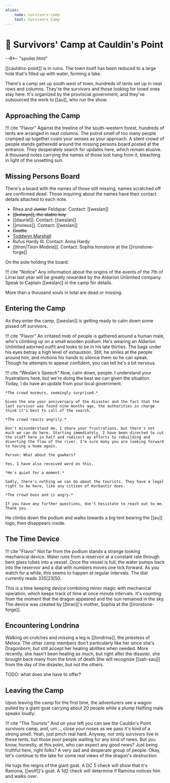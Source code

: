 ```yaml
---
alias:
    name: survivors-camp
    text: Survivors Camp
---
```

# 🔐 Survivors' Camp at Cauldin's Point

--8<-- "spoiler.html"

[[cauldins-point]] is in ruins. The town itself has been reduced to a large hole that's filled up with water, forming a lake.

There's a camp set up south west of town, hundreds of tents set up in neat rows and columns. They're the survivors and those looking for loved ones stay here. It's organized by the provincial government, and they've outsourced the work to [[au]], who run the show.

## Approaching the Camp

!!! cite "Flavor"
    Against the treeline of the south-western forest, hundreds of tents are arranged in neat columns. The putrid smell of too many people cramped up together coats your senses as your approach. A silent crowd of people stands gatheredd around the missing persons board posted at the entrance. They desperately search for updates here, which remain elusive. A thousand notes carrying the names of those lost hang from it, bleaching in light of the unsetting sun.

## Missing Persons Board

There's a board with the names of those still missing, names scratched off are confirmed dead. Those inquiring about the names have their contact details attached to each note.

- Rhea and ~~Junior~~ Feldspar. Contact: [[weslan]]
- ~~[[kolwyn]], the stable boy~~
- [[dauriel]]. Contact: [[weslan]]
- [[moreus]]. Contact: [[weslan]]
- ~~Grottle~~
- [Toddwyn Marshall](../../dauriels-mansion/npcs/maniac.md)
- Rufus Hardy III. Contact: Anna Hardy
- *[[tiran|Tiran Medeid]]*. Contact: Sophia Ironstone at the [[ironstone-forge]]

On the pole holding the board:

!!! cite "Notice"
    Any information about the origins of the events of the 7th of Lirrai last year will be greatly rewarded by the Aldarion Unlimited company. Speak to Captain [[weslan]] in the camp for details.

More than a thousand souls in total are dead or missing.

## Entering the Camp

As they enter the camp, [[weslan]] is getting ready to calm down some pissed off survivors.

!!! cite "Flavor"
    An irritated mob of people is gathered around a human male, who's climbing up on a small wooden podium. He's wearing an Aldarion Unlimited adorned outfit and looks to be in his late thirties. The bags under his eyes betray a high level of exhaustion. Still, he smiles at the people around him, and motions his hands to silence them so he can speak. Though he attempts to appear confident, you can tell he's a bit nervous.

!!! cite "Weslan's Speech"
    Now, calm down, people. I understand your frustrations here, but we're doing the best we can given the situation. Today, I do have an update from your local government.

    *The crowd murmurs, seemingly surprised.*

    Given the one year anniversary of the disaster and the fact that the last survivor was found nine months ago, the authorities in charge think it's best to call of the search.

    *The crowd reacts angrily.*

    Don't misunderstand me, I share your frustrations, but there's not much we can do here. Starting immediately, I have been directed to cut the staff here in half and redirect my efforts to rebuilding and diverting the flow of the river. I'm sure many you are looking forward to having a home again.

    Person: What about the gawkers?

    Yes, I have also received word on this.

    *He's quiet for a moment.*

    Sadly, there's nothing we can do about the tourists. They have a legal right to be here, like any citizen of Korbantir does.

    *The crowd boos and is angry.*

    If you have any further questions, don't hesistate to reach out to me. Thank you.

He climbs down the podium and walks towards a big tent bearing the [[au]] logo, then disappears inside.

## The Time Device

!!! cite "Flavor"
  Not far from the podium stands a strange looking mechanical device. Water runs from a reservoir at a constant rate through bent glass tubes into a vessel. Once the vessel is full, the water pumps back into the reservoir and a dial with numbers moves one tick forward. As you watch for a while, this seems to happen at regular intervals. The dial currently reads 335|23|50.

This is a time keeping device combining minor magic with mechanical operation, which keeps track of time at once minute intervals. It's counting from the moment that the dragon appeared and the sun remained in the sky. The device was created by [[tiran]]'s mother, Sophia at the [[ironstone-forge]].

## Encountering Londrina

Walking on crutches and missing a leg is [[londrina]], the priestess of Melora. The other camp members don't particularly like her since she's Dragonborn, but still accept her healing abilities when needed. More recently, she hasn't been healing as much, but right after the disaster, she brought back many from the brink of death.She will recognize [[sah-sauj]] from the day of the disaster, but not the others.

TODO: what does she have to offer?

## Leaving the Camp

Upon leaving the camp for the first time, the adventurers see a wagon pulled by  a giant goat carrying about 20 people while a plump Halfling male speaks loudly:

!!! cite "The Tourists"
    And on your left you can see the Cauldin's Point survivors camp, and, um..., close your noses as we pass it's kind of a strong smell. Yeah, just pinch real hard. Anyway, not only survivors live in these tents, but those poor people waiting for any kind of news. But you know, honestly, at this point, who can expect any good news? Just being truthful here, right folks? A very sad and desperate group of people. Okay, let's continue to the lake for some real views of the dragon's *destruction*.

He tugs the reigns of the giant goat. A DC 5 check will show that it's Ramona, [[wolf]]'s goat. A 1d2 check will determine if Ramona notices him and walks over.
